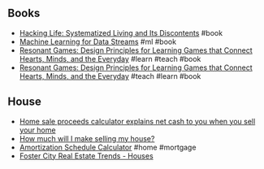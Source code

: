 ---
---

## Books
- [Hacking Life: Systematized Living and Its Discontents](https://direct.mit.edu/books/book/4513/Hacking-LifeSystematized-Living-and-Its) #book
- [Machine Learning for Data Streams](https://moa.cms.waikato.ac.nz/) #ml #book
- [Resonant Games: Design Principles for Learning Games that Connect Hearts, Minds, and the Everyday](https://direct.mit.edu/books/book/4472/Resonant-GamesDesign-Principles-for-Learning-Games) #learn #teach #book
- [Resonant Games: Design Principles for Learning Games that Connect Hearts, Minds, and the Everyday](https://direct.mit.edu/books/book/4472/Resonant-GamesDesign-Principles-for-Learning-Games) #teach #learn #book 

## House
- [Home sale proceeds calculator explains net cash to you when you sell your home](https://www.guildmortgage.com/get-started/home-loan-guide/net-proceeds-calculator/)
- [How much will I make selling my house?](https://www.opendoor.com/w/home-sale-calculator)
- [Amortization Schedule Calculator](https://www.bankrate.com/calculators/mortgages/amortization-calculator.aspx) #home #mortgage
- [Foster City Real Estate Trends - Houses](https://julianalee.com/foster-city/foster-city-statistics.htm 	)